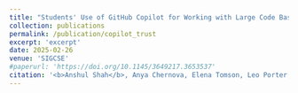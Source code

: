 ```yaml
---
title: "Students' Use of GitHub Copilot for Working with Large Code Bases"
collection: publications
permalink: /publication/copilot_trust
excerpt: 'excerpt'
date: 2025-02-26
venue: 'SIGCSE'
#paperurl: 'https://doi.org/10.1145/3649217.3653537'
citation: '<b>Anshul Shah</b>, Anya Chernova, Elena Tomson, Leo Porter, William G. Griswold, and Adalbert Gerald Soosai Raj. 2025 (Accepted). Student Use of GitHub Copilot for Working with Large Code Bases. In Proceedings of the 56th ACM Technical Symposium on Computer Science Education V. 1. <a href="https://dl.acm.org/doi/10.1145/3641554.3701800"> https://dl.acm.org/doi/10.1145/3641554.3701800</a> (SIGCSE 2025). Association for Computing Machinery, New York, NY, USA. '
---
```


